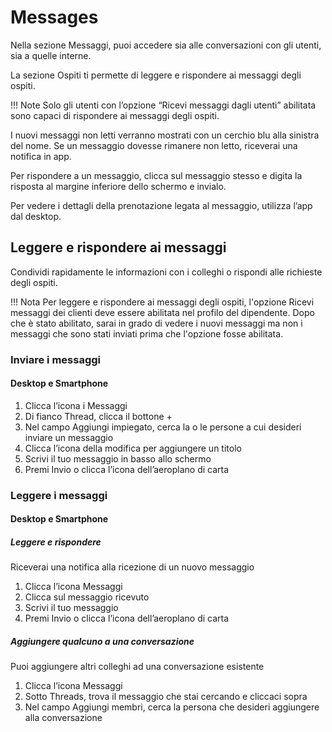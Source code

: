 # Messages

Nella sezione Messaggi, puoi accedere sia alle conversazioni con gli utenti, sia a quelle interne.

La sezione Ospiti ti permette di leggere e rispondere ai messaggi degli ospiti.

!!! Note
    Solo gli utenti con l’opzione “Ricevi messaggi dagli utenti” abilitata sono capaci di rispondere ai messaggi degli ospiti.

I nuovi messaggi non letti verranno mostrati con un cerchio blu alla sinistra del nome. Se un messaggio dovesse rimanere non letto, riceverai una notifica in app.

Per rispondere a un messaggio, clicca sul messaggio stesso e digita la risposta al margine inferiore dello schermo e invialo.

Per vedere i dettagli della prenotazione legata al messaggio, utilizza l’app dal desktop.

## Leggere e rispondere ai messaggi

Condividi rapidamente le informazioni con i colleghi o rispondi alle richieste degli ospiti.

!!! Nota
    Per leggere e rispondere ai messaggi degli ospiti, l'opzione Ricevi messaggi dei clienti deve essere abilitata nel profilo del dipendente. Dopo che è stato abilitato, sarai in grado di vedere i nuovi messaggi ma non i messaggi che sono stati inviati prima che l'opzione fosse abilitata.

### Inviare i messaggi

#### Desktop e Smartphone

1. Clicca l’icona i Messaggi
2. Di fianco Thread, clicca il bottone +
3. Nel campo Aggiungi impiegato, cerca la o le persone a cui desideri inviare un messaggio
4. Clicca l’icona della modifica per aggiungere un titolo
5. Scrivi il tuo messaggio in basso allo schermo
6. Premi Invio o clicca l’icona dell’aeroplano di carta

### Leggere i messaggi

#### Desktop e Smartphone

##### Leggere e rispondere

Riceverai una notifica alla ricezione di un nuovo messaggio

1. Clicca l’icona Messaggi
2. Clicca sul messaggio ricevuto
3. Scrivi il tuo messaggio
4. Premi Invio o clicca l’icona dell’aeroplano di carta

##### Aggiungere qualcuno a una conversazione

Puoi aggiungere altri colleghi ad una conversazione esistente

1. Clicca l’icona Messaggi
2. Sotto Threads, trova il messaggio che stai cercando e cliccaci sopra
3. Nel campo Aggiungi membri, cerca la persona che desideri aggiungere alla conversazione

